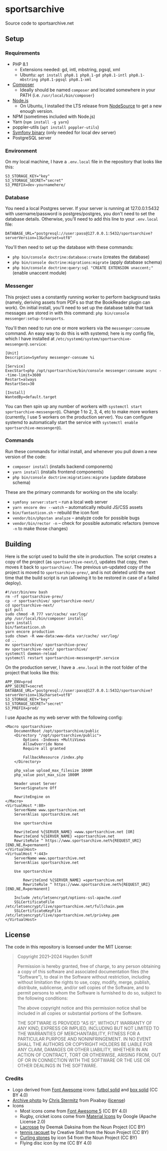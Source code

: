 # sportsarchive
Source code to sportsarchive.net

## Setup

### Requirements
* PHP 8.1
	* Extensions needed: gd, intl, mbstring, pgsql, xml
	* Ubuntu: `apt install php8.1 php8.1-gd php8.1-intl php8.1-mbstring php8.1-pgsql php8.1-xml`
* [Composer](https://getcomposer.org/download/)
	* Ideally should be named `composer` and located somewhere in your PATH (i.e. `/usr/local/bin/composer`)
* [Node.js](https://nodejs.org/en/download/)
  * On Ubuntu, I installed the LTS release from [NodeSource](https://github.com/nodesource/distributions#readme) to get a new enough version.
* NPM (sometimes included with Node.js)
* Yarn (`npm install -g yarn`)
* poppler-utils (`apt install poppler-utils`)
* [Symfony binary](https://symfony.com/download) (only needed for local dev server)
* PostgreSQL server

### Environment
On my local machine, I have a `.env.local` file in the repository that looks like this:
```
S3_STORAGE_KEY="key"
S3_STORAGE_SECRET="secret"
S3_PREFIX=dev-yournamehere/
```

### Database
You need a local Postgres server. If your server is running at 127.0.0.1:5432 with username/password is postgres/postgres, you don't need to set the database details. Otherwise, you'll need to add this line to your `.env.local` file:
```
DATABASE_URL="postgresql://user:pass@127.0.0.1:5432/sportsarchive?serverVersion=13&charset=utf8"
```
You'll then need to set up the database with these commands:
* `php bin/console doctrine:database:create` (creates the database)
* `php bin/console doctrine:migrations:migrate` (apply database schema)
* `php bin/console doctrine:query:sql "CREATE EXTENSION unaccent;"` (enable unaccent module)

### Messenger
This project uses a constantly running worker to perform background tasks (namely, deriving assets from PDFs so that the BookReader plugin can work). On initial install, you'll need to set up the database table that task messages are stored in with this command: `php bin/console messenger:setup-transports`.

You'll then need to run one or more workers via the `messenger:consume` command. An easy way to do this is with systemd; here is my config file, which I have installed at `/etc/systemd/system/sportsarchive-messenger@.service`:
```
[Unit]
Description=Symfony messenger-consume %i

[Service]
ExecStart=php /opt/sportsarchive/bin/console messenger:consume async --time-limit=3600
Restart=always
RestartSec=30

[Install]
WantedBy=default.target
```
You can then spin up any number of workers with `systemctl start sportsarchive-messenger@1`. Change 1 to 2, 3, 4, etc to make more workers (currently, I use 5 workers on the production server). You can configure systemd to automatically start the service with `systemctl enable sportsarchive-messenger@1`.

### Commands
Run these commands for initial install, and whenever you pull down a new version of the code:
* `composer install` (installs backend components)
* `yarn install` (installs frontend components)
* `php bin/console doctrine:migrations:migrate` (update database schema)

These are the primary commands for working on the site locally:

* `symfony server:start` – run a local web server
* `yarn encore dev --watch` – automatically rebuild JS/CSS assets
* `bin/fantasticon.sh` – rebuild the icon font
* `vendor/bin/phpstan analyze` – analyze code for possible bugs
* `vendor/bin/rector -n` – check for possible automatic refactors (remove `-n` to make those changes)

## Building
Here is the script used to build the site in production. The script creates a copy of the project (as `sportsarchive-next/`), updates that copy, then moves it back to `sportsarchive/`. The previous un-updated copy of the project is moved to `sportsarchive-prev/`, and is not deleted until the next time that the build script is run (allowing it to be restored in case of a failed deploy).
```
#!/usr/bin/env bash
rm -rf sportsarchive-prev/
cp -r sportsarchive/ sportsarchive-next/
cd sportsarchive-next/
git pull
sudo chmod -R 777 var/cache/ var/log/
php /usr/local/bin/composer install
yarn install
bin/fantasticon.sh
yarn encore production
sudo chown -R www-data:www-data var/cache/ var/log/
cd ..
mv sportsarchive/ sportsarchive-prev/
mv sportsarchive-next/ sportsarchive/
systemctl daemon-reload
systemctl restart sportsarchive-messenger@*.service
```

On the production server, I have a `.env.local` in the root folder of the project that looks like this:
```
APP_ENV=prod
APP_SECRET=secret
DATABASE_URL="postgresql://user:pass@127.0.0.1:5432/sportsarchive?serverVersion=13&charset=utf8"
S3_STORAGE_KEY="key"
S3_STORAGE_SECRET="secret"
S3_PREFIX=prod/
```

I use Apache as my web server with the following config:
```
<Macro sportsarchive>
	DocumentRoot /opt/sportsarchive/public
	<Directory "/opt/sportsarchive/public">
		Options -Indexes +MultiViews
		AllowOverride None
		Require all granted

		FallbackResource /index.php
	</Directory>

	php_value upload_max_filesize 1000M
	php_value post_max_size 1000M

	Header unset Server
	ServerSignature Off

	RewriteEngine on
</Macro>
<VirtualHost *:80>
	ServerName www.sportsarchive.net
	ServerAlias sportsarchive.net

	Use sportsarchive

	RewriteCond %{SERVER_NAME} =www.sportsarchive.net [OR]
	RewriteCond %{SERVER_NAME} =sportsarchive.net
	RewriteRule ^ https://www.sportsarchive.net%{REQUEST_URI} [END,NE,R=permanent]
</VirtualHost>
<VirtualHost *:443>
	ServerName www.sportsarchive.net
	ServerAlias sportsarchive.net

	Use sportsarchive

        RewriteCond %{SERVER_NAME} =sportsarchive.net
        RewriteRule ^ https://www.sportsarchive.net%{REQUEST_URI} [END,NE,R=permanent]

	Include /etc/letsencrypt/options-ssl-apache.conf
	SSLCertificateFile /etc/letsencrypt/live/sportsarchive.net/fullchain.pem
	SSLCertificateKeyFile /etc/letsencrypt/live/sportsarchive.net/privkey.pem
</VirtualHost>
```

## License
The code in this repository is licensed under the MIT License:

> Copyright 2021–2024 Hayden Schiff
>
> Permission is hereby granted, free of charge, to any person obtaining a copy of this software and associated documentation files (the "Software"), to deal in the Software without restriction, including without limitation the rights to use, copy, modify, merge, publish, distribute, sublicense, and/or sell copies of the Software, and to permit persons to whom the Software is furnished to do so, subject to the following conditions:
>
> The above copyright notice and this permission notice shall be included in all copies or substantial portions of the Software.
>
> THE SOFTWARE IS PROVIDED "AS IS", WITHOUT WARRANTY OF ANY KIND, EXPRESS OR IMPLIED, INCLUDING BUT NOT LIMITED TO THE WARRANTIES OF MERCHANTABILITY, FITNESS FOR A PARTICULAR PURPOSE AND NONINFRINGEMENT. IN NO EVENT SHALL THE AUTHORS OR COPYRIGHT HOLDERS BE LIABLE FOR ANY CLAIM, DAMAGES OR OTHER LIABILITY, WHETHER IN AN ACTION OF CONTRACT, TORT OR OTHERWISE, ARISING FROM, OUT OF OR IN CONNECTION WITH THE SOFTWARE OR THE USE OR OTHER DEALINGS IN THE SOFTWARE.

### Credits
* Logo derived from [Font Awesome](https://fontawesome.com/) icons: [futbol solid](https://fontawesome.com/icons/futbol?style=solid) and [box solid](https://fontawesome.com/icons/box?style=solid) (CC BY 4.0)
* [Archive photo](https://pixabay.com/photos/files-ddr-archive-1633406/) by [Chris Stermitz](https://pixabay.com/users/creativesignature-1460253/) from Pixabay ([license](https://pixabay.com/service/license/))
* Icons
  * Most icons come from [Font Awesome 5](https://fontawesome.com/) (CC BY 4.0)
  * Rugby, cricket icons come from [Material Icons](https://fonts.google.com/icons) by Google (Apache License 2.0)
  * [Lacrosse](https://thenounproject.com/term/lacrosse/2174330/) by Deemak Daksina from the Noun Project (CC BY)
  * [tennis racquet](https://thenounproject.com/term/tennis-racquet/483296/) by Creative Stall from the Noun Project (CC BY)
  * [Curling stones](https://thenounproject.com/term/curling-stones/1545123/) by icon 54 from the Noun Project (CC BY)
  * Flying disc icon by me (CC BY 4.0)
